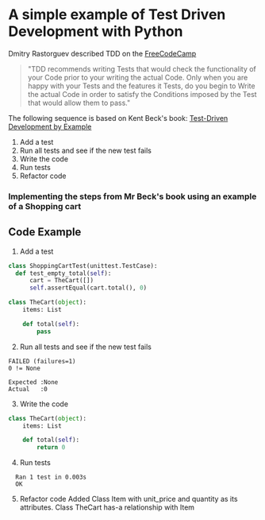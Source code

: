 # A simple example of Test Driven Development with Python

Dmitry Rastorguev described TDD on the [FreeCodeCamp](https://www.freecodecamp.org/news/learning-to-test-with-python-997ace2d8abe/)
>"TDD recommends writing Tests that would check the functionality of your Code prior to your writing the actual Code. Only when you are happy with your Tests and the features it Tests, do you begin to Write the actual Code in order to satisfy the Conditions imposed by the Test that would allow them to pass."

The following sequence is based on Kent Beck's book: [Test-Driven Development by Example](https://dl.acm.org/doi/book/10.5555/579193)
  1. Add a test
  2. Run all tests and see if the new test fails
  3. Write the code
  4. Run tests
  5. Refactor code

### Implementing the steps from Mr Beck's book using an example of a Shopping cart

## Code Example

  1. Add a test
  ```python
class ShoppingCartTest(unittest.TestCase):
    def test_empty_total(self):
        cart = TheCart([])
        self.assertEqual(cart.total(), 0)
```

```python
class TheCart(object):
    items: List

    def total(self):
        pass
```
2. Run all tests and see if the new test fails
```
FAILED (failures=1)
0 != None

Expected :None
Actual   :0
```
  3. Write the code
```python
class TheCart(object):
    items: List

    def total(self):
        return 0
```
  4. Run tests
```
  Ran 1 test in 0.003s
  OK
```
  5. Refactor code
 Added Class Item with unit_price and quantity as its attributes.
Class TheCart has-a relationship with Item


